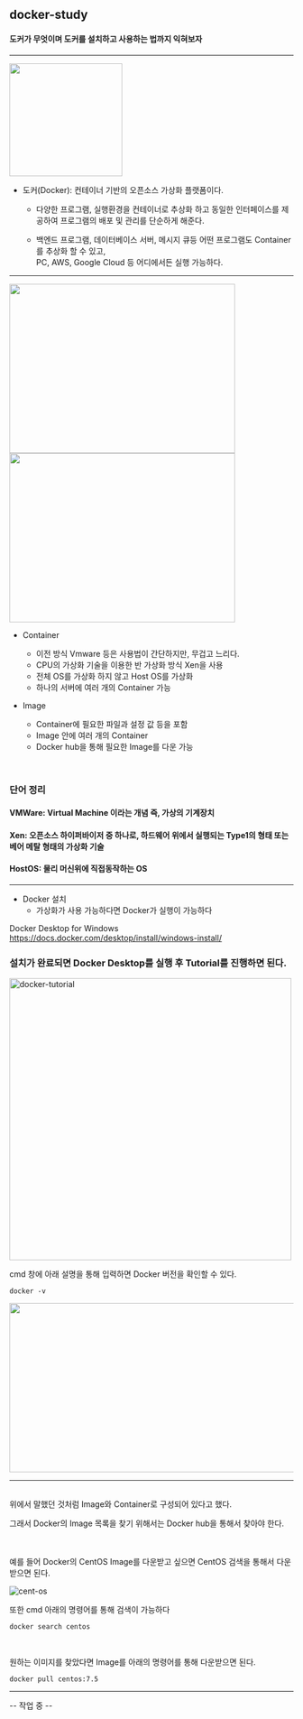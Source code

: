 ## docker-study

#### 도커가 무엇이며 도커를 설치하고 사용하는 법까지 익혀보자

<hr>

<img src="https://user-images.githubusercontent.com/118269278/218919796-d4e866e4-edec-4ee8-a2d5-776916782761.png" width=200 height=200>

* 도커(Docker): 컨테이너 기반의 오픈소스 가상화 플랫폼이다.

  * 다양한 프로그램, 실행환경을 컨테이너로 추상화 하고 동일한 인터페이스를 제공하여 프로그램의 배포 및 관리를 단순하게 해준다.
  
  * 백엔드 프로그램, 데이터베이스 서버, 메시지 큐등 어떤 프로그램도 Container를 추상화 할 수 있고,<br>PC, AWS, Google Cloud 등 어디에서든 실행 가능하다.
  
<hr>

<img src="https://user-images.githubusercontent.com/118269278/218923208-4424ce88-0570-4527-a3b2-1d0895a1e397.png" width=400 height=300/>

<img src="https://subicura.com/generated/assets/article_images/2017-01-19-docker-guide-for-beginners-1/vm-vs-docker-1000-895d2c06e.webp" width=400 height=300/>

- Container
  * 이전 방식 Vmware 등은 사용법이 간단하지만, 무겁고 느리다.
  * CPU의 가상화 기술을 이용한 반 가상화 방식 Xen을 사용
  * 전체 OS를 가상화 하지 않고 Host OS를 가상화
  * 하나의 서버에 여러 개의 Container 가능
  
- Image
  * Container에 필요한 파일과 설정 값 등을 포함
  * Image 안에 여러 개의 Container
  * Docker hub을 통해 필요한 Image를 다운 가능

<br>
  
### 단어 정리<br>
#### VMWare: Virtual Machine 이라는 개념 즉, 가상의 기계장치
#### Xen: 오픈소스 하이퍼바이저 중 하나로, 하드웨어 위에서 실행되는 Type1의 형태 또는 베어 메탈 형태의 가상화 기술<br>
#### HostOS: 물리 머신위에 직접동작하는 OS<br>

  
<hr>


* Docker 설치
   * 가상화가 사용 가능하다면 Docker가 실행이 가능하다


Docker Desktop for Windows<br>
https://docs.docker.com/desktop/install/windows-install/
<br>

### 설치가 완료되면 Docker Desktop를 실행 후 Tutorial를 진행하면 된다.
   
   
<img width="500" alt="docker-tutorial" src="https://user-images.githubusercontent.com/118269278/218971909-babdabfe-94b0-4d45-b567-8979ff63c798.png">

<br>

cmd 창에 아래 설명을 통해 입력하면 Docker 버전을 확인할 수 있다.

```
docker -v
```

<img src="https://user-images.githubusercontent.com/118269278/218973919-9c9cab75-3eaf-4f03-bbf2-a019da0c0b26.png" width=800 height=300 />

<hr>

<br>
<div>
위에서 말했던 것처럼 Image와 Container로 구성되어 있다고 했다.

그래서 Docker의 Image 목록을 찾기 위해서는 Docker hub을 통해서 찾아야 한다.
</div>

<br><br>
예를 들어 Docker의 CentOS Image를 다운받고 싶으면 CentOS 검색을 통해서 다운 받으면 된다.

![cent-os](https://user-images.githubusercontent.com/118269278/218975613-fc39bd1b-f601-4414-9b9d-5a177c5138ff.png)

또한 cmd 아래의 명령어를 통해 검색이 가능하다

```
docker search centos
```

<br>

원하는 이미지를 찾았다면 Image를 아래의 명령어를 통해 다운받으면 된다.

```
docker pull centos:7.5
```

<hr>

-- 작업 중 --
